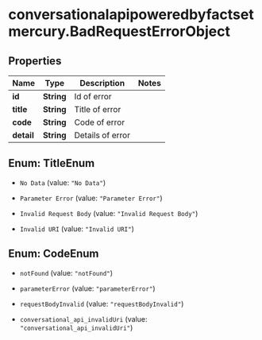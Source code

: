 # conversationalapipoweredbyfactsetmercury.BadRequestErrorObject

## Properties

Name | Type | Description | Notes
------------ | ------------- | ------------- | -------------
**id** | **String** | Id of error | 
**title** | **String** | Title of error | 
**code** | **String** | Code of error | 
**detail** | **String** | Details of error | 



## Enum: TitleEnum


* `No Data` (value: `"No Data"`)

* `Parameter Error` (value: `"Parameter Error"`)

* `Invalid Request Body` (value: `"Invalid Request Body"`)

* `Invalid URI` (value: `"Invalid URI"`)





## Enum: CodeEnum


* `notFound` (value: `"notFound"`)

* `parameterError` (value: `"parameterError"`)

* `requestBodyInvalid` (value: `"requestBodyInvalid"`)

* `conversational_api_invalidUri` (value: `"conversational_api_invalidUri"`)




